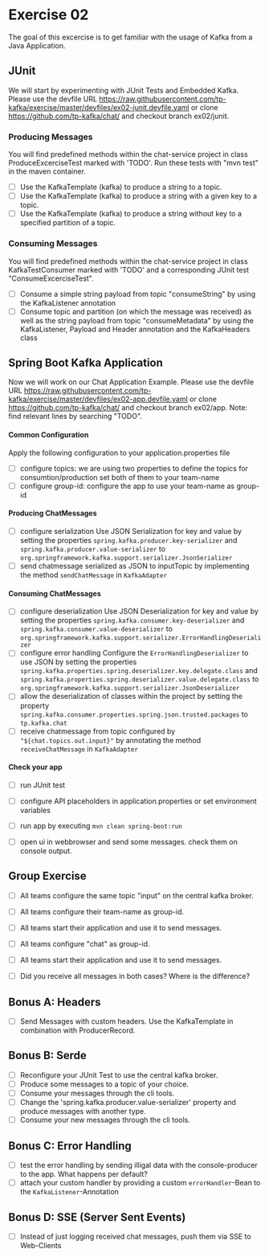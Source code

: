 # Exercise 02
The goal of this excercise is to get familiar with the usage of Kafka from a Java Application. 

## JUnit
We will start by experimenting with JUnit Tests and Embedded Kafka. Please use the devfile URL https://raw.githubusercontent.com/tp-kafka/exercise/master/devfiles/ex02-junit.devfile.yaml or clone https://github.com/tp-kafka/chat/ and checkout branch ex02/junit.

### Producing Messages
You will find predefined methods within the chat-service project in class ProduceExcerciseTest marked with 'TODO'. Run these tests with "mvn test" in the maven container.

- [ ] Use the KafkaTemplate (kafka) to produce a string to a topic.
- [ ] Use the KafkaTemplate (kafka) to produce a string with a given key to a topic.
- [ ] Use the KafkaTemplate (kafka) to produce a string without key to a specified partition of a topic.

### Consuming Messages
You will find predefined methods within the chat-service project in class KafkaTestConsumer marked with 'TODO' and a corresponding JUnit test "ConsumeExcerciseTest".

- [ ] Consume a simple string payload from topic "consumeString" by using the KafkaListener annotation
- [ ] Consume topic and partition (on which the message was received) as well as the string payload from topic "consumeMetadata" by using the KafkaListener, Payload and Header annotation and the KafkaHeaders class

## Spring Boot Kafka Application
Now we will work on our Chat Application Example. Please use the devfile URL https://raw.githubusercontent.com/tp-kafka/exercise/master/devfiles/ex02-app.devfile.yaml or clone https://github.com/tp-kafka/chat/ and checkout branch ex02/app. Note: find relevant lines by searching "TODO".

#### Common Configuration
Apply the following configuration to your application.properties file
- [ ] configure topics: we are using two properties to define the topics for consumtion/production set both of them to your team-name
- [ ] configure group-id: configure the app to use your team-name as group-id

#### Producing ChatMessages
- [ ] configure serialization
Use JSON Serialization for key and value by setting the properties `spring.kafka.producer.key-serializer` and `spring.kafka.producer.value-serializer` to `org.springframework.kafka.support.serializer.JsonSerializer`
- [ ] send chatmessage serialized as JSON to inputTopic by implementing the method `sendChatMessage` in `KafkaAdapter`

#### Consuming ChatMessages
- [ ] configure deserialization
Use JSON Deserialization for key and value by setting the properties `spring.kafka.consumer.key-deserializer` and `spring.kafka.consumer.value-deserializer` to `org.springframework.kafka.support.serializer.ErrorHandlingDeserializer`
- [ ] configure error handling
Configure the `ErrorHandlingDeserializer` to use JSON by setting the properties `spring.kafka.properties.spring.deserializer.key.delegate.class` and `spring.kafka.properties.spring.deserializer.value.delegate.class` to `org.springframework.kafka.support.serializer.JsonDeserializer` 
- [ ] allow the deserialization of classes within the project by setting the property `spring.kafka.consumer.properties.spring.json.trusted.packages` to `tp.kafka.chat`
- [ ] receive chatmessage from topic configured by `"${chat.topics.out.input}"`  by annotating the method `receiveChatMessage` in `KafkaAdapter`

#### Check your app
- [ ] run JUnit test
- [ ] configure API placeholders in application.properties or set environment variables
- [ ] run app by executing `mvn clean spring-boot:run`
- [ ] open ui in webbrowser and send some messages. check them on console output.


## Group Exercise
- [ ] All teams configure the same topic "input" on the central kafka broker.
- [ ] All teams configure their team-name as group-id.
- [ ] All teams start their application and use it to send messages.
- [ ] All teams configure "chat" as group-id.
- [ ] All teams start their application and use it to send messages.
- [ ] Did you receive all messages in both cases? Where is the difference? 



## Bonus A: Headers
- [ ] Send Messages with custom headers. Use the KafkaTemplate in combination with ProducerRecord.

## Bonus B: Serde
- [ ] Reconfigure your JUnit Test to use the central kafka broker.
- [ ] Produce some messages to a topic of your choice.
- [ ] Consume your messages through the cli tools. 
- [ ] Change the 'spring.kafka.producer.value-serializer' property and produce messages with another type.
- [ ] Consume your new messages through the cli tools. 

## Bonus C: Error Handling
- [ ] test the error handling by sending illigal data with the console-producer to the app. What happens per default?
- [ ] attach your custom handler by providing a custom `errorHandler`-Bean to the `KafkaListener`-Annotation

## Bonus D: SSE (Server Sent Events)
- [ ] Instead of just logging received chat messages, push them via SSE to Web-Clients


